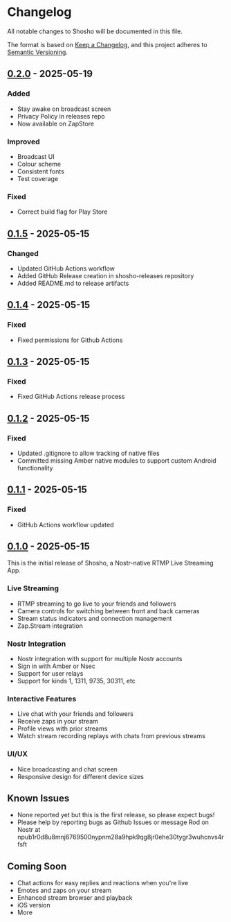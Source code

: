# Changelog

All notable changes to Shosho will be documented in this file.

The format is based on [Keep a Changelog](https://keepachangelog.com/en/1.0.0/),
and this project adheres to [Semantic Versioning](https://semver.org/spec/v2.0.0.html).

## [0.2.0] - 2025-05-19

### Added

- Stay awake on broadcast screen
- Privacy Policy in releases repo
- Now available on ZapStore

### Improved

- Broadcast UI
- Colour scheme
- Consistent fonts
- Test coverage

### Fixed

- Correct build flag for Play Store

## [0.1.5] - 2025-05-15

### Changed

- Updated GitHub Actions workflow
- Added GitHub Release creation in shosho-releases repository
- Added README.md to release artifacts

## [0.1.4] - 2025-05-15

### Fixed

- Fixed permissions for Github Actions

## [0.1.3] - 2025-05-15

### Fixed

- Fixed GitHub Actions release process

## [0.1.2] - 2025-05-15

### Fixed

- Updated .gitignore to allow tracking of native files
- Committed missing Amber native modules to support custom Android functionality

## [0.1.1] - 2025-05-15

### Fixed

- GitHub Actions workflow updated

## [0.1.0] - 2025-05-15

This is the initial release of Shosho, a Nostr-native RTMP Live Streaming App.

### Live Streaming

- RTMP streaming to go live to your friends and followers
- Camera controls for switching between front and back cameras
- Stream status indicators and connection management
- Zap.Stream integration

### Nostr Integration

- Nostr integration with support for multiple Nostr accounts
- Sign in with Amber or Nsec
- Support for user relays
- Support for kinds 1, 1311, 9735, 30311, etc

### Interactive Features

- Live chat with your friends and followers
- Receive zaps in your stream
- Profile views with prior streams
- Watch stream recording replays with chats from previous streams

### UI/UX

- Nice broadcasting and chat screen
- Responsive design for different device sizes

## Known Issues

- None reported yet but this is the first release, so please expect bugs!
- Please help by reporting bugs as Github Issues or message Rod on Nostr at npub1r0d8u8mnj6769500nypnm28a9hpk9qg8jr0ehe30tygr3wuhcnvs4rfsft

## Coming Soon

- Chat actions for easy replies and reactions when you're live
- Emotes and zaps on your stream
- Enhanced stream browser and playback
- iOS version
- More

[0.2.0]: https://github.com/r0d8lsh0p/shosho-releases/releases/tag/v0.2.0
[0.1.5]: https://github.com/r0d8lsh0p/shosho-releases/releases/tag/v0.1.5
[0.1.4]: https://github.com/r0d8lsh0p/shosho-releases/releases/tag/v0.1.4
[0.1.3]: https://github.com/r0d8lsh0p/shosho-releases/releases/tag/v0.1.3
[0.1.2]: https://github.com/r0d8lsh0p/shosho-releases/releases/tag/v0.1.2
[0.1.1]: https://github.com/r0d8lsh0p/shosho-releases/releases/tag/v0.1.1
[0.1.0]: https://github.com/r0d8lsh0p/shosho-releases/releases/tag/v0.1.0
